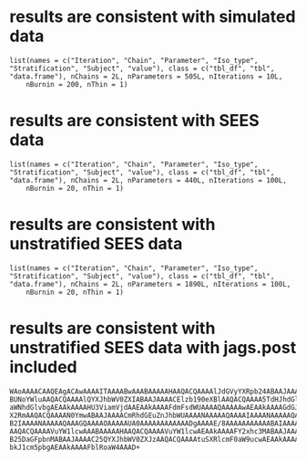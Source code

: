 # results are consistent with simulated data

    list(names = c("Iteration", "Chain", "Parameter", "Iso_type", 
    "Stratification", "Subject", "value"), class = c("tbl_df", "tbl", 
    "data.frame"), nChains = 2L, nParameters = 505L, nIterations = 10L, 
        nBurnin = 200, nThin = 1)

# results are consistent with SEES data

    list(names = c("Iteration", "Chain", "Parameter", "Iso_type", 
    "Stratification", "Subject", "value"), class = c("tbl_df", "tbl", 
    "data.frame"), nChains = 2L, nParameters = 440L, nIterations = 100L, 
        nBurnin = 20, nThin = 1)

# results are consistent with unstratified SEES data

    list(names = c("Iteration", "Chain", "Parameter", "Iso_type", 
    "Stratification", "Subject", "value"), class = c("tbl_df", "tbl", 
    "data.frame"), nChains = 2L, nParameters = 1890L, nIterations = 100L, 
        nBurnin = 20, nThin = 1)

# results are consistent with unstratified SEES data with jags.post  included

    WAoAAAACAAQEAgACAwAAAAITAAAABwAAABAAAAAHAAQACQAAAAlJdGVyYXRpb24ABAAJAAAA
    BUNoYWluAAQACQAAAAlQYXJhbWV0ZXIABAAJAAAACElzb190eXBlAAQACQAAAA5TdHJhdGlm
    aWNhdGlvbgAEAAkAAAAHU3ViamVjdAAEAAkAAAAFdmFsdWUAAAAQAAAAAwAEAAkAAAAGdGJs
    X2RmAAQACQAAAAN0YmwABAAJAAAACmRhdGEuZnJhbWUAAAANAAAAAQAAAAIAAAANAAAAAQAA
    B2IAAAANAAAAAQAAAGQAAAAOAAAAAUA0AAAAAAAAAAAADgAAAAE/8AAAAAAAAAAABAIAAAAB
    AAQACQAAAAVuYW1lcwAAABAAAAAHAAQACQAAAAVuYW1lcwAEAAkAAAAFY2xhc3MABAAJAAAA
    B25DaGFpbnMABAAJAAAAC25QYXJhbWV0ZXJzAAQACQAAAAtuSXRlcmF0aW9ucwAEAAkAAAAH
    bkJ1cm5pbgAEAAkAAAAFblRoaW4AAAD+


